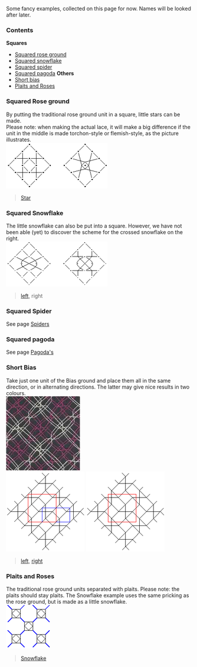 Some fancy examples, collected on this page for now. Names will be looked after later.    

### Contents
**Squares**
* [Squared rose ground](#squared-rose-ground)
* [Squared snowflake](#squared-snowflake)
* [Squared spider](#squared-spider)
* [Squared pagoda](#squared-pagoda)
**Others**
* [Short bias](#short-bias)
* [Plaits and Roses](#plaits-and-roses)

### Squared Rose ground
By putting the traditional rose ground unit in a square, little stars can be made.   
Please note: when making the actual lace, it will make a big difference if the unit in the middle is made torchon-style or flemish-style, as the picture illustrates.   
![torchon-flemisch][pic-tor-flem]   
> [Star][G-0112]

### Squared Snowflake
The little snowflake can also be put into a square. However, we have not been able (yet) to discover the scheme for the crossed snowflake on the right.   
![snowflake][pic-0306-OIv]   
> [left][G-0306], right     

### Squared Spider
See page [Spiders](https://github.com/MAETempels/MAE-gf/wiki/Spiders#spiders-in-a-square)

### Squared pagoda
See page [Pagoda's](https://github.com/MAETempels/MAE-gf/wiki/Pagoda's-or-Triangular-grounds#pagoda-in-a-square)

### Short Bias
Take just one unit of the Bias ground and place them all in the same direction, or in alternating directions. The latter may give nice results in two colours.        
![short bias foto][foto-0228-OGy]      
![short bias 1][pic-0228-OG] ![short bias 2][pic-0228-OGy]
> [left][G-0228-OG], [right][G-0228-OGy]


### Plaits and Roses
The traditional rose ground units separated with plaits. Please note: the plaits should stay plaits. The Snowflake example uses the same pricking as the rose ground, but is made as a little snowflake.    
![fusion][pic-fusion]  
> [Snowflake][G-0342]  



[pic-tor-flem]: https://github.com/MAETempels/MAE-gf/blob/master/images_wt/gf-tor-vl.png
[pic-fusion]: https://github.com/MAETempels/MAE-gf/blob/master/images_wt/gf-fusion.png
[pic-0306-OIv]: https://github.com/MAETempels/MAE-gf/blob/master/images_wt/gf%200301%20wt.png
[pic-0228-OG]: https://github.com/MAETempels/MAE-gf/blob/master/images/gf%200228-OG.png
[pic-0228-OGy]: https://github.com/MAETempels/MAE-gf/blob/master/images/gf%200228%20OGy.png

[foto-0228-OGy]: https://github.com/MAETempels/MAE-gf/blob/master/photos/gf-0228-foto.jpg

[G-0112]: https://d-bl.github.io/GroundForge/index.html?m=586-21%0A-48317%0A5-4-7-%0A%3Bbricks%3B16%3B16%3B0%3B0&s1=ctctt%20E3%3Dc%20A3%3Dc%20E2%3Dctt%20A2%3Dctt%20A1%3Dctcl%20E1%3Dctcr%20F2%3Dctct%20F3%3Dctct
[G-0342]: https://d-bl.github.io/GroundForge/index.html?m=--B-C---%0A-E-5-O-K%0A5-----5-%0A-------5%3Bbricks%3B24%3B24%3B0%3B0&s1=ct%20H4%3Dctctctctc%20D4%3Dctctctctc%20B2%3Dctct%20A3%3Dcr%20C3%3Dcl%20B4%3Dc
[G-0306]: https://d-bl.github.io/GroundForge/index.html?m=5--5--%0A-C632B%0A566-22%3Bbricks%3B16%3B16%3B0%3B0&s1=ctctt%20E1%3Dct%20A1%3Dct%20F2%3Dct%20B3%3Dctl%20D3%3Dctr%20F3%3Dctct
[G-0228-OG]: https://d-bl.github.io/GroundForge/index.html?m=86-5%0A4-5-%3Bbricks%3B16%3B16%3B0%3B0&s1=ctc%20C1%3Dtct
[G-0228-OGy]: https://d-bl.github.io/GroundForge/index.html?m=15-2%0A7-5-%0A-586%0A5-4-%3Bchecker%3B16%3B16%3B0%3B0&s1=ctc%20A3%3Dtct%20C1%3Dtct